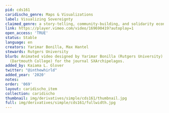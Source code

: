 ```yaml
---
pid: cds161
caridischo_genre: Maps & Visualizations
label: Visualizing Sovereignty
claimed_genre: a story-telling, community-building, and solidarity economy project
link: https://player.vimeo.com/video/169690419?autoplay=1
open_access: 'TRUE'
status: Stable
language: en
creators: Yarimar Bonilla, Max Hantel
stewards: Rutgers University
blurb: Animated video designed by Yarimar Bonilla (Rutgers University) and Max Hantel
  (Dartmouth College) for the journal SXArchipelagos.
added_by: Kaiama L. Glover
twitter: "@inthewhirld"
added_year: '2020'
notes: 
order: '069'
layout: caridischo_item
collection: caridischo
thumbnail: img/derivatives/simple/cds161/thumbnail.jpg
full: img/derivatives/simple/cds161/fullwidth.jpg
---
```

